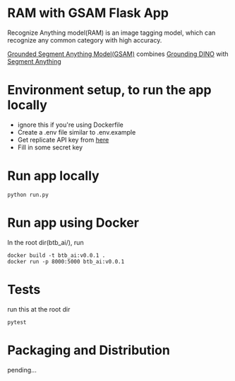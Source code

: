 # RAM with GSAM Flask App
Recognize Anything model(RAM) is an image tagging model, which can recognize any common category with high accuracy.

[Grounded Segment Anything Model(GSAM)](https://github.com/chenxwh/Grounded-Segment-Anything) combines [Grounding DINO](https://github.com/IDEA-Research/GroundingDINO) with [Segment Anything](https://github.com/facebookresearch/segment-anything)

# Environment setup, to run the app locally
- ignore this if you're using Dockerfile
- Create a .env file similar to .env.example
- Get replicate API key from [here](https://replicate.com/)
- Fill in some secret key 

# Run app locally
```
python run.py
```

# Run app using Docker

In the root dir(btb_ai/),  run
```
docker build -t btb_ai:v0.0.1 .
docker run -p 8000:5000 btb_ai:v0.0.1

```

# Tests

run this at the root dir
```
pytest
```

# Packaging and Distribution

pending...

